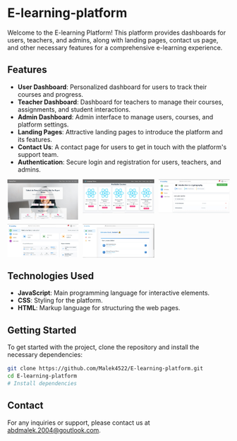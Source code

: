 # E-learning-platform

Welcome to the E-learning Platform! This platform provides dashboards for users, teachers, and admins, along with landing pages, contact us page, and other necessary features for a comprehensive e-learning experience.

## Features

- **User Dashboard**: Personalized dashboard for users to track their courses and progress.
- **Teacher Dashboard**: Dashboard for teachers to manage their courses, assignments, and student interactions.
- **Admin Dashboard**: Admin interface to manage users, courses, and platform settings.
- **Landing Pages**: Attractive landing pages to introduce the platform and its features.
- **Contact Us**: A contact page for users to get in touch with the platform's support team.
- **Authentication**: Secure login and registration for users, teachers, and admins.

<div style="display: grid; grid-template-columns: repeat(3, 1fr); gap: 10px;">
  <img src="frontend/src/assets/images/web3.jpg" width="400">
  <img src="frontend/src/assets/images/web4.jpg" width="400">
  <img src="frontend/src/assets/images/web5.jpg" width="400">
  <img src="frontend/src/assets/images/web6.jpg" width="400">
  <img src="frontend/src/assets/images/web7.jpg" width="400">
</div>

## Technologies Used

- **JavaScript**: Main programming language for interactive elements.
- **CSS**: Styling for the platform.
- **HTML**: Markup language for structuring the web pages.

## Getting Started

To get started with the project, clone the repository and install the necessary dependencies:

```bash
git clone https://github.com/Malek4522/E-learning-platform.git
cd E-learning-platform
# Install dependencies
```

## Contact

For any inquiries or support, please contact us at abdmalek.2004@goutlook.com.
